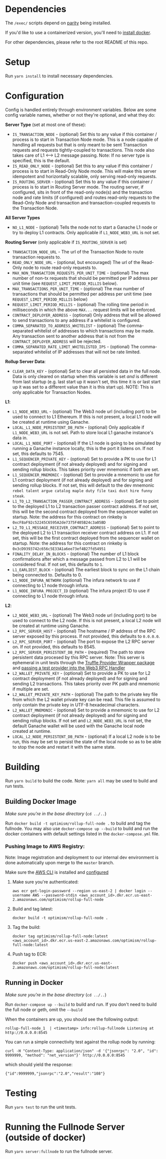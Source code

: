 # Dependencies
The `/exec/` scripts depend on [parity](https://github.com/paritytech/parity-ethereum/releases/tag/v2.5.13) being installed.

If you'd like to use a containerized version, you'll need to [install docker](https://docs.docker.com/install/).

For other dependencies, please refer to the root README of this repo.

# Setup
Run `yarn install` to install necessary dependencies.

# Configuration
Config is handled entirely through environment variables. Below are some config variable names, whether or not they're optional, and what they do:

**Server Type** (set at most one of these):
* `IS_TRANSACTION_NODE` - (optional) Set this to any value if this container / process is to start in Transaction Node mode. This is a node capable of handling all requests but that is only meant to be sent Transaction requests and requests tightly-coupled to transactions. This node also takes care of L1 <--> L2 message passing. Note: If no server type is specified, this is the default.
* `IS_READ_ONLY_NODE` - (optional) Set this to any value if this container / process is to start in Read-Only Node mode. This will make this server idempotent and horizontally scalable, only serving read-only requests.
* `IS_ROUTING_SERVER` - (optional) Set this to any value if this container / process is to start in Routing Server mode. The routing server, if configured, sits in front of the read-only node(s) and the transaction node and rate limits (if configured) and routes read-only requests to the Read-Only Node and transaction and transaction-coupled requests to the Transaction Node.

**All Server Types**
* `NO_L1_NODE` - (optional) Tells the node not to start a Ganache L1 node or try to deploy L1 contracts. Only applicable if `L1_NODE_WEB3_URL` is not set. 

**Routing Server** (only applicable if `IS_ROUTING_SERVER` is set)
* `TRANSACTION_NODE_URL` - The url of the Transaction Node to route transaction requests to.
* `READ_ONLY_NODE_URL` - (optional, but encouraged) The url of the Read-Only node to route read-only requests to.
* `MAX_NON_TRANSACTION_REQUESTS_PER_UNIT_TIME` - (optional) The max number of non-tx requests that should be permitted per IP address per unit time (see `REQUEST_LIMIT_PERIOD_MILLIS` below).
* `MAX_TRANSACTIONS_PER_UNIT_TIME` - (optional) The max number of transactions that should be permitted per address per unit time (see `REQUEST_LIMIT_PERIOD_MILLIS` below) 
* `REQUEST_LIMIT_PERIOD_MILLIS` - (optional) The rolling time period in milliseconds in which the above `MAX...` request limits will be enforced.
* `CONTRACT_DEPLOYER_ADDRESS` - (optional) Only address that will be allowed to send transactions to any address if a whitelist is configured.
* `COMMA_SEPARATED_TO_ADDRESS_WHITELIST` - (optional) The comma-separated whitelist of addresses to which transactions may be made. Any transaction sent to another address that is not from the `CONTRACT_DEPLOYER_ADDRESS` will be rejected.
* `COMMA_SEPARATED_RATE_LIMIT_WHITELISTED_IPS` - (optional) The comma-separated whitelist of IP addresses that will not be rate limited. 

**Rollup Server Data**:
* `CLEAR_DATA_KEY` - (optional) Set to clear all persisted data in the full node. Data is only cleared on startup when this variable is set _and_ is different from last startup (e.g. last start up it wasn't set, this time it is or last start up it was set to a different value than it is this start up). NOTE: This is only applicable for Transaction Nodes.

**L1**:
* `L1_NODE_WEB3_URL` - (optional) The Web3 node url (including port) to be used to connect to L1 Ethereum. If this is not present, a local L1 node will be created at runtime using Ganache.
* `LOCAL_L1_NODE_PERSISTENT_DB_PATH` - (optional) Only applicable if `L1_NODE_WEB3_URL` is not set. Path to store local L1 ganache instance's data in.
* `LOCAL_L1_NODE_PORT` - (optional) If the L1 node is going to be simulated by running a Ganache instance locally, this is the port it listens on. If not set, this defaults to 7545.
* `L1_SEQUENCER_PRIVATE_KEY` - (optional) Set to provide a PK to use for L1 contract deployment (if not already deployed) and for signing and sending rollup blocks. This takes priority over mnemonic if both are set.
* `L1_SEQUENCER_MNEMONIC` - (optional) Set to provide a mnemonic to use for L1 contract deployment (if not already deployed) and for signing and sending rollup blocks. If not set, this will default to the dev mnemonic `rebel talent argue catalog maple duty file taxi dust hire funny steak`.
* `L1_TO_L2_TRANSACTION_PASSER_CONTRACT_ADDRESS` - (optional) Set to point to the deployed L1 to L2 transaction passer contract address. If not set, this will be the second contract deployed from the sequencer wallet on startup. Note: the address for this contract on rinkeby is `0xcF8aF92c52245C6595A2de7375F405B24c3a05BD` 
* `L2_TO_L1_MESSAGE_RECEIVER_CONTRACT_ADDRESS` - (optional) Set to point to the deployed L2 to L1 transaction receiver contract address on L1. If not set, this will be the first contract deployed from the sequencer wallet on startup. Note: the address for this contract on rinkeby is `0x3cD9393742c656c5E33A1a6ee73ef4B27fd54951`
* `FINALITY_DELAY_IN_BLOCKS` - (optional) The number of L1 block confirmations after which a message passed from L2 to L1 will be considered final. If not set, this defaults to `1`.
* `L1_EARLIEST_BLOCK` - (optional) The earliest block to sync on the L1 chain being connected to. Defaults to 0.
* `L1_NODE_INFURA_NETWORK` (optional) The infura network to use if connecting to L1 node through infura.
* `L1_NODE_INFURA_PROJECT_ID` (optional) The infura project ID to use if connecting to L1 node through infura.

**L2**:
* `L2_NODE_WEB3_URL` - (optional) The Web3 node url (including port) to be used to connect to the L2 node. If this is not present, a local L2 node will be created at runtime using Ganache.
* `L2_RPC_SERVER_HOST` - (optional) The hostname / IP address of the RPC server exposed by this process. If not provided, this defaults to `0.0.0.0`.
* `L2_RPC_SERVER_PORT` - (optional) The port to expose the L2 RPC server on. If not provided, this defaults to 8545.
* `L2_RPC_SERVER_PERSISTENT_DB_PATH` - (required) The path to store persistent data procesed by this RPC server. Note: This server is ephemeral in unit tests through the [Truffle Provider Wrapper package](https://github.com/ethereum-optimism/optimism-monorepo/tree/master/packages/ovm-truffle-provider-wrapper) and [passing a test provider into the Web3 RPC Handler](https://github.com/ethereum-optimism/optimism-monorepo/blob/master/packages/rollup-full-node/src/app/test-web3-rpc-handler.ts#L43)
* `L2_WALLET_PRIVATE_KEY` - (optional) Set to provide a PK to use for L2 contract deployment (if not already deployed) and for signing and sending L2 transactions. This takes priority over PK path and mnemonic if multiple are set.
* `L2_WALLET_PRIVATE_KEY_PATH` - (optional) The path to the private key file from which the L2 wallet private key can be read. This file is assumed to only contain the private key in UTF-8 hexadecimal characters.
* `L2_WALLET_MNEMONIC` - (optional) Set to provide a mnemonic to use for L2 contract deployment (if not already deployed) and for signing and sending rollup blocks. If not set and `L2_NODE_WEB3_URL` is not set, the default Ganache wallet will be used with the Ganache local node created at runtime.
* `LOCAL_L2_NODE_PERSISTENT_DB_PATH` - (optional) If a local L2 node is to be run, this may be set to persist the state of the local node so as to be able to stop the node and restart it with the same state.

# Building
Run `yarn build` to build the code. Note: `yarn all` may be used to build and run tests.

## Building Docker Image
_Make sure you're in the base directory_ (`cd ../..`)

Run `docker build -t optimism/rollup-full-node .` to build and tag the fullnode.
You may also use `docker-compose up --build` to build and run the docker containers with default settings listed in the `docker-compose.yml` file.

### Pushing Image to AWS Registry:
Note: Image registration and deployment to our internal dev environment is done automatically upon merge to the `master` branch.

Make sure the [AWS CLI](https://docs.aws.amazon.com/cli/latest/userguide/cli-chap-install.html) is installed and [configured](https://docs.aws.amazon.com/cli/latest/userguide/cli-chap-configure.html#cli-quick-configuration)

1. Make sure you're authenticated: 
    ```
    aws ecr get-login-password --region us-east-2 | docker login --username AWS --password-stdin <aws_account_id>.dkr.ecr.us-east-2.amazonaws.com/optimism/rollup-full-node
    ```
2. Build and tag latest: 
    ```
    docker build -t optimism/rollup-full-node .
    ```
3. Tag the build: 
    ```
    docker tag optimism/rollup-full-node:latest <aws_account_id>.dkr.ecr.us-east-2.amazonaws.com/optimism/rollup-full-node:latest
    ```
4. Push tag to ECR:
    ```
    docker push <aws_account_id>.dkr.ecr.us-east-2.amazonaws.com/optimism/rollup-full-node:latest
    ``` 

## Running in Docker
_Make sure you're in the base directory_ (`cd ../..`)

Run `docker-compose up --build` to build and run. If you don't need to build the full node or geth, omit the `--build`

When the containers are up, you should see the following output:
```
rollup-full-node_1  | <timestamp> info:rollup-fullnode Listening at http://0.0.0.0:8545
```

You can run a simple connectivity test against the rollup node by running:
```
curl -H "Content-Type: application/json" -d '{"jsonrpc": "2.0", "id": 9999999, "method": "net_version"}' http://0.0.0.0:8545
```
which should yield the response:
```
{"id":9999999,"jsonrpc":"2.0","result":"108"}
```

# Testing
Run `yarn test` to run the unit tests.

# Running the Fullnode Server (outside of docker)
Run `yarn server:fullnode` to run the fullnode server.


